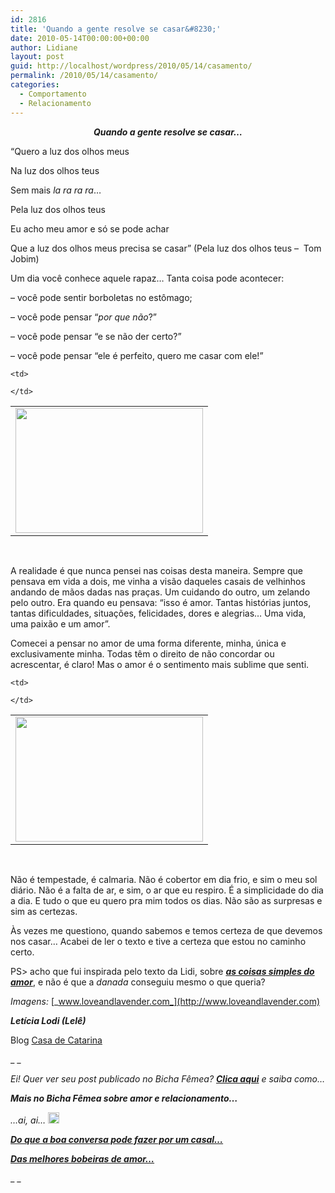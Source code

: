 ```yaml
---
id: 2816
title: 'Quando a gente resolve se casar&#8230;'
date: 2010-05-14T00:00:00+00:00
author: Lidiane
layout: post
guid: http://localhost/wordpress/2010/05/14/casamento/
permalink: /2010/05/14/casamento/
categories:
  - Comportamento
  - Relacionamento
---
```

<p style="text-align: center;">
  <strong><em>Quando a gente resolve se casar&#8230;</em></strong>
</p>

&#8220;Quero a luz dos olhos meus

Na luz dos olhos teus

Sem mais _la ra ra ra_&#8230;

Pela luz dos olhos teus

Eu acho meu amor e só se pode achar

Que a luz dos olhos meus precisa se casar&#8221; (Pela luz dos olhos teus &#8211;  Tom Jobim)<!--more-->

Um dia você conhece aquele rapaz&#8230; Tanta coisa pode acontecer:

&#8211; você pode sentir borboletas no estômago;

&#8211; você pode pensar &#8220;_por que não_?&#8221;

&#8211; você pode pensar &#8220;e se não der certo?&#8221;

&#8211; você pode pensar &#8220;ele é perfeito, quero me casar com ele!&#8221;

<table align="center">
  <tr>
    <td>
      <a href="http://www.trololodemulher.com.br/blog/wp-content/uploads/2010/05/namorados-2.jpg"><img class="aligncenter size-medium wp-image-4632" title="namorados 2" src="http://www.trololodemulher.com.br/blog/wp-content/uploads/2010/05/namorados-2-300x200.jpg" alt="" width="300" height="200" /></a>
    </td>
    
    <td>
       
    </td>
  </tr>
</table>

 

A realidade é que nunca pensei nas coisas desta maneira. Sempre que pensava em vida a dois, me vinha a visão daqueles casais de velhinhos andando de mãos dadas nas praças. Um cuidando do outro, um zelando pelo outro. Era quando eu pensava: &#8220;isso é amor. Tantas histórias juntos, tantas dificuldades, situações, felicidades, dores e alegrias&#8230; Uma vida, uma paixão e um amor&#8221;.

Comecei a pensar no amor de uma forma diferente, minha, única e exclusivamente minha. Todas têm o direito de não concordar ou acrescentar, é claro! Mas o amor é o sentimento mais sublime que senti.

<table align="center">
  <tr>
    <td>
      <a href="http://www.trololodemulher.com.br/blog/wp-content/uploads/2010/05/namorados.jpg"><img class="aligncenter size-medium wp-image-4631" title="namorados" src="http://www.trololodemulher.com.br/blog/wp-content/uploads/2010/05/namorados-300x200.jpg" alt="" width="300" height="200" /></a>
    </td>
    
    <td>
       
    </td>
  </tr>
</table>

 

Não é tempestade, é calmaria. Não é cobertor em dia frio, e sim o meu sol diário. Não é a falta de ar, e sim, o ar que eu respiro. É a simplicidade do dia a dia. E tudo o que eu quero pra mim todos os dias. Não são as surpresas e sim as certezas.

Às vezes me questiono, quando sabemos e temos certeza de que devemos nos casar&#8230; Acabei de ler o texto e tive a certeza que estou no caminho certo.

PS> acho que fui inspirada pelo texto da Lidi, sobre **_[as coisas simples do amor](http://www.trololodemulher.com.br/2010/04/23/das-melhores-bobeiras-de-amor%e2%80%a6/)_**, e não é que a _danada_ conseguiu mesmo o que queria?

_Imagens:_ [_www.loveandlavender.com_](http://www.loveandlavender.com)

**_Letícia Lodi (Lelê)_**

Blog <a href="http://blog.casadecatarina.com.br/" target="_blank">Casa de Catarina</a>

_ _

_Ei! Quer ver seu post publicado no Bicha Fêmea? **[Clica aqui](http://www.trololodemulher.com.br/colabore/)** e saiba como…_

_**Mais no Bicha Fêmea sobre amor e relacionamento…**_

_&#8230;ai, ai… [<img class="alignnone size-full wp-image-3334" title="EmoticonShy_thumb.gif" src="http://www.trololodemulher.com.br/blog/wp-content/uploads/2009/11/emoticonshy_thumb1.gif" alt="" width="18" height="18" />](http://www.trololodemulher.com.br/blog/wp-content/uploads/2009/11/emoticonshy_thumb1.gif)_

_**[Do que a boa conversa pode fazer por um casal…](http://www.trololodemulher.com.br/2009/08/27/do-que-a-boa-conversa-pode-fazer-por-um-casal/)**_

**_[Das melhores bobeiras de amor…](http://www.trololodemulher.com.br/2010/04/23/das-melhores-bobeiras-de-amor%e2%80%a6/)_**

_ _